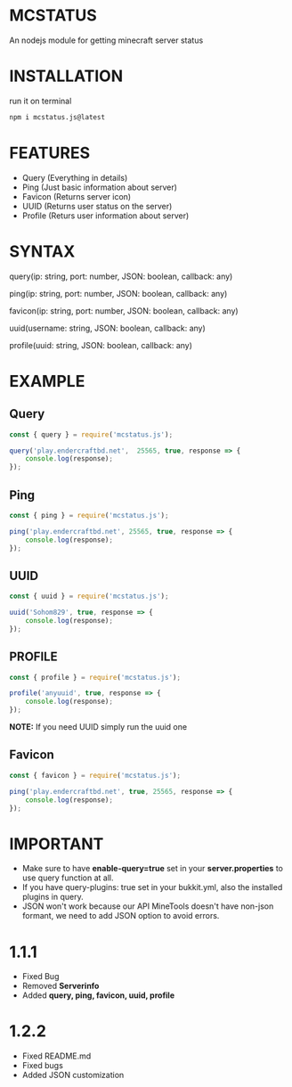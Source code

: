 # MCSTATUS

 An nodejs module for getting minecraft server status

# INSTALLATION

run it on terminal

```sh
npm i mcstatus.js@latest
```

# FEATURES

- Query (Everything in details)
- Ping (Just basic information about server)
- Favicon (Returns server icon)
- UUID (Returns user status on the server)
- Profile (Returs user information about server)

# SYNTAX

query(ip: string, port: number, JSON: boolean, callback: any)

ping(ip: string, port: number, JSON: boolean, callback: any)

favicon(ip: string, port: number, JSON: boolean, callback: any)

uuid(username: string, JSON: boolean, callback: any)

profile(uuid: string, JSON: boolean, callback: any)

# EXAMPLE

## Query

```js
const { query } = require('mcstatus.js');

query('play.endercraftbd.net',  25565, true, response => {
    console.log(response);
});
```

## Ping

```js
const { ping } = require('mcstatus.js');

ping('play.endercraftbd.net', 25565, true, response => {
    console.log(response);
});
```

## UUID

```js
const { uuid } = require('mcstatus.js');

uuid('Sohom829', true, response => {
    console.log(response);
});
```

## PROFILE

```js
const { profile } = require('mcstatus.js');

profile('anyuuid', true, response => {
    console.log(response);
});
```

**NOTE:** If you need UUID simply run the uuid one

## Favicon

```js
const { favicon } = require('mcstatus.js');

ping('play.endercraftbd.net', true, 25565, response => {
    console.log(response);
});
```

# IMPORTANT

- Make sure to have **enable-query=true** set in your **server.properties** to use query function at all.
- If you have query-plugins: true set in your bukkit.yml, also the installed plugins in query.
- JSON won't work because our API MineTools doesn't have non-json formant, we need to add JSON option to avoid errors.

# 1.1.1

- Fixed Bug
- Removed **Serverinfo**
- Added **query, ping, favicon, uuid, profile**

# 1.2.2

- Fixed README.md
- Fixed bugs
- Added JSON customization